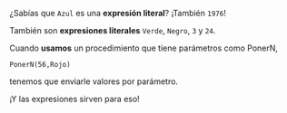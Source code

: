 ¿Sabías que `Azul` es una **expresión literal**? ¡También `1976`!

También son **expresiones literales** `Verde`, `Negro`, `3` y `24`. 

Cuando **usamos** un procedimiento que tiene parámetros como PonerN, 

`PonerN(56,Rojo)`

tenemos que enviarle valores por parámetro.

¡Y las expresiones sirven para eso!



